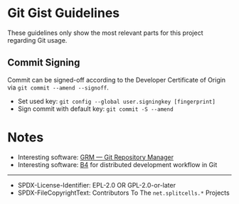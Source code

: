 # Git Gist Guidelines

These guidelines only show the most relevant parts for this project regarding
Git usage.

## Commit Signing

Commit can be signed-off according to the Developer Certificate of Origin via
`git commit --amend --signoff`.

* Set used key: `git config --global user.signingkey [fingerprint]`
* Sign commit with default key: `git commit -S --amend`

# Notes

* Interesting software: [GRM — Git Repository Manager](https://github.com/hakoerber/git-repo-manager)
* Interesting software: [B4](https://b4.docs.kernel.org/en/latest/) for distributed development workflow in Git

----
* SPDX-License-Identifier: EPL-2.0 OR GPL-2.0-or-later
* SPDX-FileCopyrightText: Contributors To The `net.splitcells.*` Projects